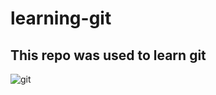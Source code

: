 # learning-git

## This repo was used to learn git

![git](https://user-images.githubusercontent.com/31921210/184471386-7a66c50a-1741-4fba-844e-3b46a8ca40eb.png)
